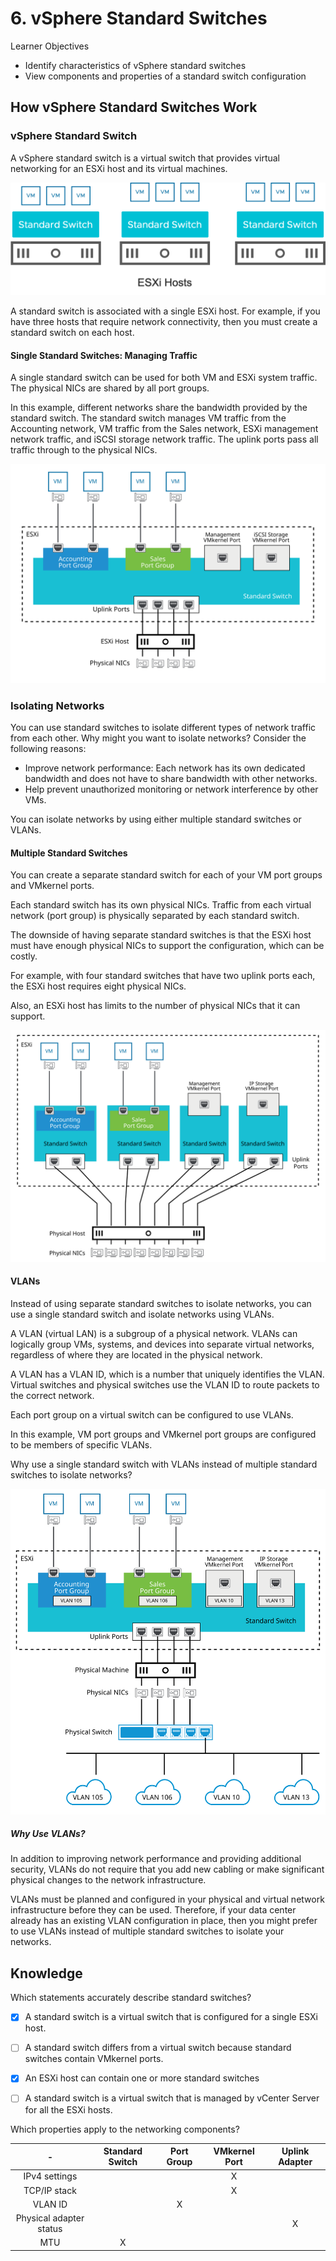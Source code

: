 # 6. vSphere Standard Switches

Learner Objectives
- Identify characteristics of vSphere standard switches
- View components and properties of a standard switch configuration

## How vSphere Standard Switches Work

### vSphere Standard Switch

A vSphere standard switch is a virtual switch that provides virtual networking for an ESXi host and its virtual machines.

![](../../images/StandardSwitch_WhatIs.png)

A standard switch is associated with a single ESXi host. For example, if you have three hosts that require network connectivity, then you must create a standard switch on each host.

#### Single Standard Switches: Managing Traffic

A single standard switch can be used for both VM and ESXi system traffic. The physical NICs are shared by all port groups.

In this example, different networks share the bandwidth provided by the standard switch. The standard switch manages VM traffic from the Accounting network, VM traffic from the Sales network, ESXi management network traffic, and iSCSI storage network traffic. The uplink ports pass all traffic through to the physical NICs.

![](../../images/StandardSwitch_SharedNetwork.svg)

### Isolating Networks

You can use standard switches to isolate different types of network traffic from each other. Why might you want to isolate networks? Consider the following reasons:
- Improve network performance: Each network has its own dedicated bandwidth and does not have to share bandwidth with other networks.
- Help prevent unauthorized monitoring or network interference by other VMs.

You can isolate networks by using either multiple standard switches or VLANs.

#### Multiple Standard Switches

You can create a separate standard switch for each of your VM port groups and VMkernel ports.

Each standard switch has its own physical NICs. Traffic from each virtual network (port group) is physically separated by each standard switch.

The downside of having separate standard switches is that the ESXi host must have enough physical NICs to support the configuration, which can be costly.

For example, with four standard switches that have two uplink ports each, the ESXi host requires eight physical NICs.

Also, an ESXi host has limits to the number of physical NICs that it can support.

![](../../images/StandardSwitch_MultipleSwitches.svg)

#### VLANs

Instead of using separate standard switches to isolate networks, you can use a single standard switch and isolate networks using VLANs.

A VLAN (virtual LAN) is a subgroup of a physical network. VLANs can logically group VMs, systems, and devices into separate virtual networks, regardless of where they are located in the physical network.

A VLAN has a VLAN ID, which is a number that uniquely identifies the VLAN. Virtual switches and physical switches use the VLAN ID to route packets to the correct network.

Each port group on a virtual switch can be configured to use VLANs.

In this example, VM port groups and VMkernel port groups are configured to be members of specific VLANs.

Why use a single standard switch with VLANs instead of multiple standard switches to isolate networks?

![](../../images/StandardSwitch_VLANs.svg)

##### Why Use VLANs?

In addition to improving network performance and providing additional security, VLANs do not require that you add new cabling or make significant physical changes to the network infrastructure.

VLANs must be planned and configured in your physical and virtual network infrastructure before they can be used. Therefore, if your data center already has an existing VLAN configuration in place, then you might prefer to use VLANs instead of multiple standard switches to isolate your networks.

## Knowledge

Which statements accurately describe standard switches?
- [x] A standard switch is a virtual switch that is configured for a single ESXi host.
- [ ] A standard switch differs from a virtual switch because standard switches contain VMkernel ports.
- [x] An ESXi host can contain one or more standard switches
- [ ] A standard switch is a virtual switch that is managed by vCenter Server for all the ESXi hosts.


Which properties apply to the networking components?

| - | Standard Switch | Port Group | VMkernel Port | Uplink Adapter |
| :---: | :---: | :---: | :---: | :---: |
| IPv4 settings | | | X | |
| TCP/IP stack | | | X | |
| VLAN ID | | X | | |
| Physical adapter status | | | | X |
| MTU | X | | | |